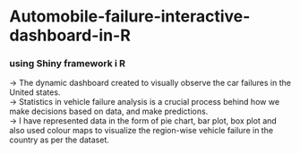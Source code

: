 # Automobile-failure-interactive-dashboard-in-R 
### using Shiny framework i R
-> The dynamic dashboard created to visually observe the car failures in the United states. <br>
-> Statistics in vehicle failure analysis is a crucial process behind how we make decisions based 
on data, and make predictions. <br>
-> I have represented data in the form of pie chart, bar plot, box plot and also used colour maps to visualize the region-wise vehicle failure in the country as per 
the dataset.<br>

